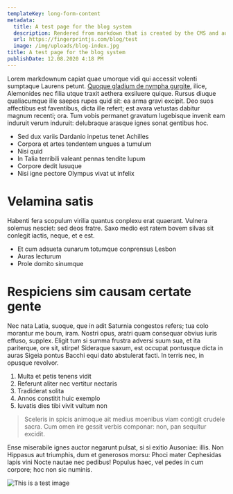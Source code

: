 ```yaml
---
templateKey: long-form-content
metadata:
  title: A test page for the blog system
  description: Rendered from markdown that is created by the CMS and automagically published to GitHub. It just works! (except when it doesn't)
  url: https://fingerprintjs.com/blog/test
  image: /img/uploads/blog-index.jpg
title: A test page for the blog system
publishDate: 12.08.2020 4:18 PM
---
```


Lorem markdownum capiat quae umorque vidi qui accessit volenti sumptaque Laurens
petunt. [Quoque gladium de nympha gurgite](https://www.google.com), ilice, Alemonides nec filia utque
traxit aethera exsiluere quique. Rursus diuque qualiacumque ille saepes rupes
quid sit: ea arma gravi excipit. Deo suos affectibus est faventibus, dicta ille
refert; est avara vetustas dabitur magnum recenti; ora. Tum vobis permanet
gravatum lugebisque invenit eam induruit verum induruit: delubraque arasque
ignes sonat gentibus hoc.

- Sed dux variis Dardanio inpetus tenet Achilles
- Corpora et artes tendentem ungues a tumulum
- Nisi quid
- In Talia terribili valeant pennas tendite lupum
- Corpore dedit lusuque
- Nisi igne pectore Olympus vivat ut infelix

# Velamina satis

Habenti fera scopulum virilia quantus conplexu erat quaerant. Vulnera solemus
nesciet: sed deos fratre. Saxo medio est ratem bovem silvas sit conlegit iactis,
neque, et e est.

- Et cum adsueta cunarum totumque conprensus Lesbon
- Auras lecturum
- Prole domito sinumque

# Respiciens sim causam certate gente

Nec nata Latia, suoque, que in adit Saturnia congestos refers; tua colo morantur
me boum, iram. Nostri opus, aratri quam consequar obvius iuris effuso, supplex.
Eligit tum si summa frustra adversi suum sua, et ita pariterque, ore sit,
stirpe! Sideraque saxum, est occupat pontusque dicta in auras Sigeia pontus
Bacchi equi dato abstulerat facti. In terris nec, in opusque revolvor.

1. Multa et petis tenens vidit
2. Referunt aliter nec vertitur nectaris
3. Tradiderat solita
4. Annos constitit huic exemplo
5. Iuvatis dies tibi vivit vultum non

> Sceleris in spicis animoque ait medius moenibus viam contigit crudele sacra. Cum
> omen ire gessit verbis componar: non, pan sequitur excidit.

Ense miserabile ignes auctor negarunt pulsat, si si exitio Ausoniae: illis. Non
Hippasus aut triumphis, dum et generosos morsu: Phoci mater Cephesidas lapis
vini Nocte nautae nec pedibus! Populus haec, vel pedes in cum corpore; hoc non
sic numinis.

![This is a test image](/img/uploads/blog-index.jpg 'Test image')
